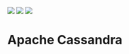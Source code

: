 [![](https://images.microbadger.com/badges/version/akr89/cassandra.svg)](https://microbadger.com/images/akr89/cassandra) [![](https://images.microbadger.com/badges/image/akr89/cassandra.svg)](https://microbadger.com/images/akr89/cassandra) [![](https://img.shields.io/badge/Docker%20Hub-%E2%86%92-blue.svg)](https://hub.docker.com/r/akr89/cassandra)

# Apache Cassandra
